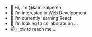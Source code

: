 - 👋 Hi, I’m @kamil-alperen
- 👀 I’m interested in Web Development
- 🌱 I’m currently learning React
- 💞️ I’m looking to collaborate on ...
- 📫 How to reach me ...

<!---
kamil-alperen/kamil-alperen is a ✨ special ✨ repository because its `README.md` (this file) appears on your GitHub profile.
You can click the Preview link to take a look at your changes.
--->
